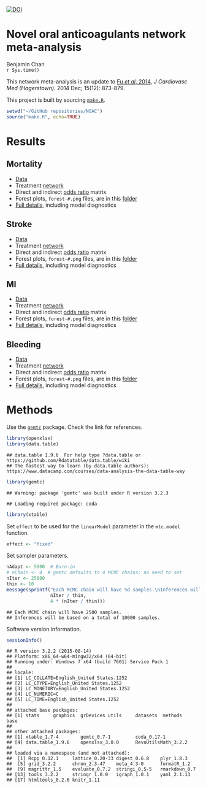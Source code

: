 [![DOI](https://zenodo.org/badge/doi/10.5281/zenodo.46563.svg)](http://dx.doi.org/10.5281/zenodo.46563)

# Novel oral anticoagulants network meta-analysis
Benjamin Chan  
`r Sys.time()`  


This network meta-analysis is an update to
[Fu *et al*, 2014](http://www.ncbi.nlm.nih.gov/pmc/articles/PMC4244213/),
*J Cardiovasc Med (Hagerstown).* 2014 Dec; 15(12): 873-879.

This project is built by sourcing [`make.R`](make.R).


```r
setwd("~/GitHub repositories/NOAC")
source("make.R", echo=TRUE)
```


# Results

## Mortality

* [Data](mtcMortalityData.csv)
* Treatment [network](mtcMortality_files/figure-html/network-1.png)
* Direct and indirect [odds ratio](mtcMortalityOddsRatios.csv) matrix
* Forest plots, `forest-#.png` files, are in this [folder](mtcMortality_files/figure-html)
* [Full details](mtcMortality.md), including model diagnostics

## Stroke

* [Data](mtcStrokeData.csv)
* Treatment [network](mtcStroke_files/figure-html/network-1.png)
* Direct and indirect [odds ratio](mtcStrokeOddsRatios.csv) matrix
* Forest plots, `forest-#.png` files, are in this [folder](mtcStroke_files/figure-html)
* [Full details](mtcStroke.md), including model diagnostics

## MI

* [Data](mtcMIData.csv)
* Treatment [network](mtcMI_files/figure-html/network-1.png)
* Direct and indirect [odds ratio](mtcMIOddsRatios.csv) matrix
* Forest plots, `forest-#.png` files, are in this [folder](mtcMI_files/figure-html)
* [Full details](mtcMI.md), including model diagnostics

## Bleeding

* [Data](mtcBleedingData.csv)
* Treatment [network](mtcBleeding_files/figure-html/network-1.png)
* Direct and indirect [odds ratio](mtcBleedingOddsRatios.csv) matrix
* Forest plots, `forest-#.png` files, are in this [folder](mtcBleeding_files/figure-html)
* [Full details](mtcBleeding.md), including model diagnostics


# Methods

Use the [`gemtc`](https://drugis.org/software/r-packages/gemtc) package.
Check the link for references.


```r
library(openxlsx)
library(data.table)
```

```
## data.table 1.9.6  For help type ?data.table or https://github.com/Rdatatable/data.table/wiki
## The fastest way to learn (by data.table authors): https://www.datacamp.com/courses/data-analysis-the-data-table-way
```

```r
library(gemtc)
```

```
## Warning: package 'gemtc' was built under R version 3.2.3
```

```
## Loading required package: coda
```

```r
library(xtable)
```



Set `effect` to be used for the `linearModel` parameter in the `mtc.model` function.


```r
effect <- "fixed"
```

Set sampler parameters.


```r
nAdapt <- 5000  # Burn-in
# nChain <- 4  # gemtc defaults to 4 MCMC chains; no need to set
nIter <- 25000
thin <- 10
message(sprintf("Each MCMC chain will have %d samples.\nInferences will be based on a total of %d samples.",
                nIter / thin,
                4 * (nIter / thin)))
```

```
## Each MCMC chain will have 2500 samples.
## Inferences will be based on a total of 10000 samples.
```

Software version information.


```r
sessionInfo()
```

```
## R version 3.2.2 (2015-08-14)
## Platform: x86_64-w64-mingw32/x64 (64-bit)
## Running under: Windows 7 x64 (build 7601) Service Pack 1
## 
## locale:
## [1] LC_COLLATE=English_United States.1252 
## [2] LC_CTYPE=English_United States.1252   
## [3] LC_MONETARY=English_United States.1252
## [4] LC_NUMERIC=C                          
## [5] LC_TIME=English_United States.1252    
## 
## attached base packages:
## [1] stats     graphics  grDevices utils     datasets  methods   base     
## 
## other attached packages:
## [1] xtable_1.7-4        gemtc_0.7-1         coda_0.17-1        
## [4] data.table_1.9.6    openxlsx_3.0.0      RevoUtilsMath_3.2.2
## 
## loaded via a namespace (and not attached):
##  [1] Rcpp_0.12.1     lattice_0.20-33 digest_0.6.8    plyr_1.8.3     
##  [5] grid_3.2.2      chron_2.3-47    meta_4.3-0      formatR_1.2    
##  [9] magrittr_1.5    evaluate_0.7.2  stringi_0.5-5   rmarkdown_0.7  
## [13] tools_3.2.2     stringr_1.0.0   igraph_1.0.1    yaml_2.1.13    
## [17] htmltools_0.2.6 knitr_1.11
```
